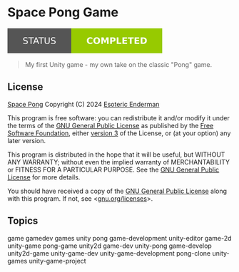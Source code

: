 # Space Pong Game

[![Project Status: Completed](./Assets/Badges/Status.svg)](./)

> My first Unity game - my own take on the classic "Pong" game.

## License

[Space Pong](./) Copyright (C) 2024 [Esoteric Enderman](https://enderman.dev)

This program is free software: you can redistribute it and/or modify it under the terms of the [GNU General Public License](./LICENSE) as published by the [Free Software Foundation](https://www.fsf.org/), either [version 3](./LICENSE) of the License, or (at your option) any later version.

This program is distributed in the hope that it will be useful, but WITHOUT ANY WARRANTY; without even the implied warranty of MERCHANTABILITY or FITNESS FOR A PARTICULAR PURPOSE. See the [GNU General Public License](./LICENSE) for more details.

You should have received a copy of the [GNU General Public License](./LICENSE) along with this program. If not, see <[gnu.org/licenses](https://www.gnu.org/licenses/)>.

## Topics

game gamedev games unity pong game-development unity-editor game-2d unity-game pong-game unity2d game-dev unity-pong game-develop unity2d-game unity-game-dev unity-game-development pong-clone unity-games unity-game-project
